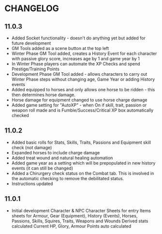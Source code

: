 # CHANGELOG

## 11.0.3
- Added Socket functionality - doesn't do anything yet but added for future development
- GM Tools added as a scene button at the top left
- Winter Phase GM Tool added, creates a History Event for each character with passive glory score, increases age by 1 and game year by 1
- In Winter Phase players can automate the XP Checks and spend Prestige/Training Points
- Development Phase GM Tool added - allows characters to carry out Winter Phase steps without changing age, Game Year or adding History events
- Added equipped to horses and only allows one horse to be ridden - this then determines horse damage.
- Horse damage for equipment changed to use horse charge damage
- Added game setting for "AutoXP" - when On if skill, trait, passion or weapon roll made and is Fumble/Success/Critical XP box automatically checked


## 11.0.2
- Added basic rolls for Stats, Skills, Traits, Passions and Equipment skill check (not damage)
- Expanded horses to include charge damage
- Added treat wound and natural healing automation
- Added game year as a setting which will be prepopulated in new history events (it can still be changed)
- Added a Chirurgery check status on the Combat tab.  This is involved in the automatic checking to remove the debilitated status.
- Instructions updated

## 11.0.1

- Initial development
  Character & NPC Character Sheets for entry
  Items sheets for Armour, Gear (Equipment), History (Events), Horses, Passions, Skills, Squires, Traits, Weapons and Wounds
  Derived stats calculated
  Current HP, Glory, Armour Points auto calculated
  